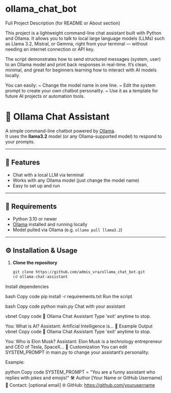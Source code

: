 # ollama_chat_bot
Full Project Description (for README or About section)

This project is a lightweight command-line chat assistant built with Python and Ollama.
It allows you to talk to local large language models (LLMs) such as Llama 3.2, Mistral, or Gemma, right from your terminal — without needing an internet connection or API key.

The script demonstrates how to send structured messages (system, user) to an Ollama model and print back responses in real-time. It’s clean, minimal, and great for beginners learning how to interact with AI models locally.

You can easily:
~ Change the model name in one line.
~ Edit the system prompt to create your own chatbot personality.
~ Use it as a template for future AI projects or automation tools.

# 🧠 Ollama Chat Assistant

A simple command-line chatbot powered by [Ollama](https://ollama.ai/).  
It uses the **llama3.2** model (or any Ollama-supported model) to respond to your prompts.

---

## 🚀 Features
- Chat with a local LLM via terminal
- Works with any Ollama model (just change the model name)
- Easy to set up and run

---

## 🧩 Requirements
- Python 3.10 or newer  
- [Ollama](https://ollama.ai/) installed and running locally  
- Model pulled via Ollama (e.g. `ollama pull llama3.2`)

---

## ⚙️ Installation & Usage

1. **Clone the repository**
   ```bash
   git clone https://github.com/admis_vra/ollama_chat_bot.git
   cd ollama-chat-assistant
Install dependencies

bash
Copy code
pip install -r requirements.txt
Run the script

bash
Copy code
python main.py
Chat with your assistant

vbnet
Copy code
💬 Ollama Chat Assistant
Type 'exit' anytime to stop.

You: What is AI?
Assistant: Artificial Intelligence is...
🧠 Example Output
vbnet
Copy code
💬 Ollama Chat Assistant
Type 'exit' anytime to stop.

You: Who is Elon Musk?
Assistant: Elon Musk is a technology entrepreneur and CEO of Tesla, SpaceX...
🧩 Customization
You can edit SYSTEM_PROMPT in main.py to change your assistant’s personality.

Example:

python
Copy code
SYSTEM_PROMPT = "You are a funny assistant who replies with jokes and emojis!"
🛠️ Author
[Your Name or GitHub Username]
📧 Contact: [optional email]
🌐 GitHub: https://github.com/yourusername
